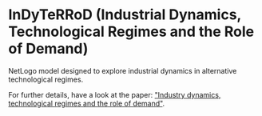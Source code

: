 # InDyTeRRoD (Industrial Dynamics, Technological Regimes and the Role of Demand)
NetLogo model designed to explore industrial dynamics in alternative technological regimes.

For further details, have a look at the paper: <a target="_blank" href="http://dx.doi.org/10.1007/s00191-013-0303-y">"Industry dynamics, technological regimes and the role of demand"</a>.

